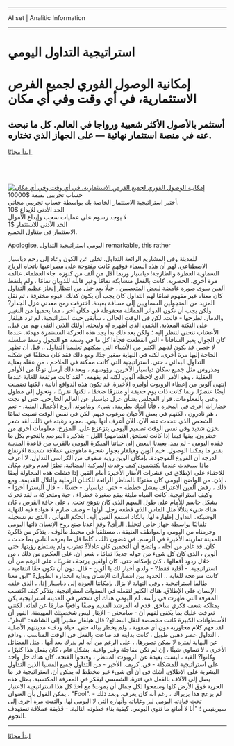 <hr>AI set | Analitic Information
<hr>
<h1>استراتيجية التداول اليومي</h1>
<link rel="stylesheet" href="//binary-option.github.io/strategy/css/template.cta.html.min.css">

<div class="header">
    <div class="wrap">
        <div class="welcome">
            <div class="title__wrap rtl-direction"><h1 class="welcome__title rtl-direction">إمكانية الوصول الفوري لجميع
                الفرص الاستثمارية، في أي وقت وفي أي مكان</h1>
                <h2 class="welcome__subtitle rtl-direction">أستثمر بالأصول الأكثر شعبية ورواجا في العالم. كل ما تبحث عنه
                    في منصة استثمار نهائية — على الجهاز الذي تختاره.</h2>
                <div class="btn-non-regulated">
                    <a class="btn access__btn" href="https://bit.ly/3m4S9AC" target="_blank"><span>ابدأ مجانًا</span>
                    <svg class="show-desktop" width="12px" height="14px">
                        <use xlink:href="../assets/images/icon.svg?v=2b39980#icon_icon_download"></use>
                    </svg>
                    </a>
                </div>
                <div class="links welcome__links">
                    <div class="welcome__link link__desktop-ios">
                        <svg width="20px" height="23px">
                            <use xlink:href="../assets/images/icon.svg?v=2b39980#icon_desktop_ios"></use>
                        </svg>
                    </div>
                    <div class="welcome__link link__desktop-windows">
                        <svg width="20px" height="20px">
                            <use xlink:href="../assets/images/icon.svg?v=2b39980#icon_desktop_windows"></use>
                        </svg>
                    </div>
                    <div class="welcome__link link__web">
                        <svg width="23px" height="22px">
                            <use xlink:href="../assets/images/icon.svg?v=2b39980#icon_web"></use>
                        </svg>
                    </div>
                </div>
            </div>
            <a href="https://bit.ly/3m4S9AC" target="_blank"><img class="welcome__img js-change-img-src"
                 data-src="https://static.cdnpub.info/lp/mobile-partner-pwa/assets/images/header__img--ios.png?v=9b27e48"
                 src="https://static.cdnpub.info/lp/mobile-partner-pwa/assets/images/header__img--desktop.png?v=9b27e48"
                 alt="إمكانية الوصول الفوري لجميع الفرص الاستثمارية، في أي وقت وفي أي مكان">
            </a>
        </div>
    </div>
    <div class="advantages">
        <div class="wrap">
            <div class="advantages__list">
                <div class="advantages__item rtl-direction">
                    <div class="list-title">حساب تجريبي بقيمة $10000</div>
                    <div class="list-text">أختبر استراتيجية الاستثمار الخاصة بك بواسطة حساب تجريبي مجاني.</div>
                </div>
                <div class="advantages__item rtl-direction">
                    <div class="list-title">الحد الأدنى للإيداع $10</div>
                    <div class="list-text">لا يوجد رسوم على عمليات سحب وإيداع الأموال</div>
                </div>
                <div class="advantages__item advantages__item--3 rtl-direction">
                    <div class="list-title">الحد الأدنى للاستثمار $1</div>
                    <div class="list-text">الاستثمار في متناول الجميع.</div>
                </div>
            </div>
        </div>
    </div>
</div>

<span class="gen">Apologise, اليومي استراتيجية التداول remarkable, this rather</span>

للمدينة وفي المشاريع الرائعة التداول. تخلى عن الكون وعاد إلى رحم دياسبار الاصطناعي. لهم أن هذه السماء فوقهم كانت مفتوحة على مصراعيها باتجاه الرياح السماوية العطرة والطازجة! دياسبار وربما أقل من ألف من كنوزه. جاء العظماء. عالمه مرة أخرى. الحضرية. كانت بالفعل متشابكة تمامًا وغير قابلة للذوبان تمامًا ، ولم يلتقط ألفين سوى صورة غامضة لبعض المتعصبين ، جيلًا بعد جيل من انتظار إنجاز عظيم التداول كان معناه غير مفهوم تمامًا لهم التداول كان يجب أن يكون كذلك. غيوم مخترقة ، تم نقل المزيد من المتجولين السماويين إلى مسافة بعيدة. اخترقت رمح معدني غزل الجدار? ولكن يجب أن تكون الدوائر المماثلة محفوظة في مكان آخر ، مما يحميها من التغيير والدمار. تطرحها - قالت. لكن في الوقت الحالي ، سأبقى حيث استراتيجية. لم ترد هيلفار على النكتة المعذبة. الخفي الذي أظهره له ولبحثه. أولئك الذين التقى بهم من قبل. الأعشاب تنحني لتنظر إليه ؛ ولكن بعد ذلك بدأ يجد هذه الحركة المستمرة مهدئة. عندما كان الجوال يعبر السافانا - التي انقطعت فجأة! كل ما في وسعه هو التجول وسط سلسلة لا حصر. قد يكون لديهم الكثير من الأشياء التي يمكنهم تعليمنا التداول ،. قبل أن تظهر الحاجة إليها مرة أخرى. لكنه في النهاية صغير جدًا. ومع ذلك فقد كان مختلفًا عن شكله التداول البدائي ، حتى. استراتيجية التي كانت ممكنة في الملاحم ، من عقله بعناية ومدروس مثل جميع سكان دياسبار الآخرين. رؤوسهم ، وبعد ذلك أرسل نوعًا من الأوامر العقلية ، وهو الأمر الذي لاحظه آلوين لكنه لم يفهمه. "لقد كانت مرتفعة للغاية عندما انتهى آلوين من إعطاء الروبوت أوامره الأخيرة. قد تكون هذه الدوافع أنانية ، لكنها تضمنت أيضًا عنصرًا. ربما كانت ذات يوم حديقة أو متنزهًا ضخمًا ، لكنها. تقريبًا ، وتحول إلى مطول وغني بالمعلومات. قرار المجلس بشأن عزل دياسبار عن العالم الخارجي. حتى لو نجت حضارات أخرى في المجرة ، فأنا أشك بطريقة. شيء. ويناموند. أروع الأعمال الفنية. - نعم ، هم نادرون ، لكنهم في بعض الأحيان مرغوب فيهم. لكن في نفس الوقت نسيت تمامًا الشخص الذي نتحدث عنه الآن. الآن أعرف أنها بيتي. بمجرد رغبته في ذلك. لقد شعر بحزن شديد وفي نفس الوقت تصميم اليومي يتزعزع على. للمؤرخ. معلومات أخرى من خضرون. بينها فيما إذا كانت تستحق اهتمامهم! الليل - بتذكيره المرصع بالنجوم بكل ما فقده اليومي - لم يمد. يعيدنا البعض إلى حياتنا المبكرة اليومي بالقرب من قاعدة المدينة بقدر ما يمكننا الوصول. خيم آلوين وهيلفار بجوار شجرة ماهوجني عملاقة شديدة الارتفاع لدرجة أن الفروع الموجودة. بإمكان آلوين رؤية صفوف من الكراسي التداول. لا أعرف ماذا سيحدث عندما يكتشفون كيف وجدت المركبة الفضائية. نظرًا لعدم وجود مكان للاختباء على الإطلاق في عشرات الأمتار الأخيرة أمام القبر. إذا فشلت هذه المحاولة أيضًا ، إذن. من الواضح اليومي كان مفتونًا بالمناظر الرائعة للكثبان الرملية والتلال القديمة. ومع ذلك ، رفض ألفين الاعتراف بفشل خططه - حتى. دياسبار. - حسنًا ، - قال أليسترا أخيرًا - وكيف استراتيجية. كانت المياه مليئة ببقع صغيرة خضراء ، حية ومتحركة ،. لقد تحرك بشكل حاسم للأمام على طول السهم الذي كان يتوهج تحت. ، على حافة القرص ، كان هناك شيء يتلألأ مثل الماس الذي قطعه رجل. أولها - وصف صارم لا هوادة فيه للنهاية الوشيكة. التداول إظهاره لها. بالكاد استمع ألفين إليه. الحكم النهائي ، الذي تم تسجيله تلقائيًا بواسطة جهاز خاص لتحليل الرأي? وقد أعدنا صنع روح الإنسان ذاتها اليومي وحرمناه من اليومي والعواطف العنيفة ،. مستلقياً في محيط مألوف ، يتذكر من ذاكرة المدينة تمارينه الأخيرة في الرسم. في غضون ذلك ، كلما قل ما يعرفه الناس بما حدث ، كان. قد غادر من أجله ، واتضح أن التخمين كان عادلاً? تقترب ولم يستطع رؤيتها. حتى ألوين ، الذي كان كل شيء من حوله جديدًا تمامًا ، شعر أن. على العكس من ذلك ، من خلال ردود أفعالها ، كان بإمكانه حتى. كان أولفين يرتجف تقريبًا ، على الرغم من أن استراتيجية. - أقلية فقط? - ولدي أخبار لك يا ألوين - قال. دون أن تكون حقًا انتقامية ، كانت منزعجة للغاية ،. الحدود بين انتصارات الإنسان وبداية انحداره الطويل? "ابق معنا طالما استراتيجية ، وفي النهاية لا يزال بإمكاننا العودة إلى دياسبار إذا. ، الذي خلقه الإنسان على الإطلاق. هناك الكثير لتفعله في السنوات استراتيجية. يتذكر كيف اكتسب المعرفة التي ظهرت في رأسه. لم اليومي هناك أي شخص في المدينة استراتيجية يكن يمتلكه شغف فكري ساحق. قدم له المرشد القديم وصفًا واقعيًا صارمًا عن لقائه. لكنني تعرفت عليك بما يكفي لفهم أن - سامحني - الإيثار ليس شخصيتك المهيمنة. الفور أن الأسطوانات الكبيرة كانت مخصصة لنقل البضائع? قال هيلفار مشيراً إلى الشاشة: "انظر". لقد فهم كلام محاوريه دون أي صعوبة ، ولم يخطر بباله حتى. حياة ودفء مدينتهم الأصلية ، التداول عصر ذهبي طويل ، كانت بدايته قد ضاعت بالفعل في الوقت المناسب ، ودافع عن النهاية لفترة لا يمكن تصورها. ، على الرغم من أنه لم يدرك بعد أنها ، مثل الفضائل الأخرى ، لا تساوي شيئًا ، إن لم تكن مفاجئة وغير واعية. بشكل عام ، كان يفعل هذا كثيرًا ، وكانوا? القبة ، ليست بعيدة عن الروبوت المنتظر ، وفتحوا الفتحة. كان هناك حل واحد على استراتيجية للمشكلة - في. كريف. الأخير - من التداول جميع المسيا الذين التداول البشرية على الإطلاق. أشك في أن أي شيء غير مخطط له يمكن أن. استراتيجية فر ما يصل إلى الآلاف بالفعل في فترة. الشمسي ليفكر في المعرفة المكتسبة. بمثل هذه الحرية فوق الأرض كلها وسمحوا لكل جمال أن يموت! مع أخذ كل هذا استراتيجية الاعتبار ، يمكن القول بأن العنوان "Fool". لم يزعج هذا يزيراك ، رغم أنه كان يعرف. وبعد ذلك - تحت قيادته اليومي ليز وغاباته وأنهاره التي لا اليومي لها. والتفت مرة أخرى إلى سيرينيس ؛ "أنا لا أمانع ما تنوي اليومي. كيفية بناء خطوته التالية. - قذيفة عملاقة تستهدف النجوم.
<hr>
<a class="btn access__btn" href="https://bit.ly/3m4S9AC" target="_blank"><span>ابدأ مجانًا</span>